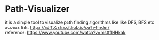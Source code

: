 # Path-Visualizer

it is a simple tool to visualize path finding algorithms like like DFS, BFS etc <br>
access link: https://adi155sha.github.io/path-finder/<br>
reference: https://www.youtube.com/watch?v=msttfIHHkak
